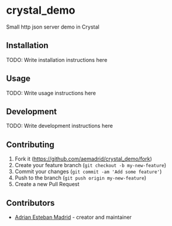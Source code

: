 # crystal_demo

Small http json server demo in Crystal

## Installation

TODO: Write installation instructions here

## Usage

TODO: Write usage instructions here

## Development

TODO: Write development instructions here

## Contributing

1. Fork it (<https://github.com/aemadrid/crystal_demo/fork>)
2. Create your feature branch (`git checkout -b my-new-feature`)
3. Commit your changes (`git commit -am 'Add some feature'`)
4. Push to the branch (`git push origin my-new-feature`)
5. Create a new Pull Request

## Contributors

- [Adrian Esteban Madrid](https://github.com/aemadrid) - creator and maintainer
